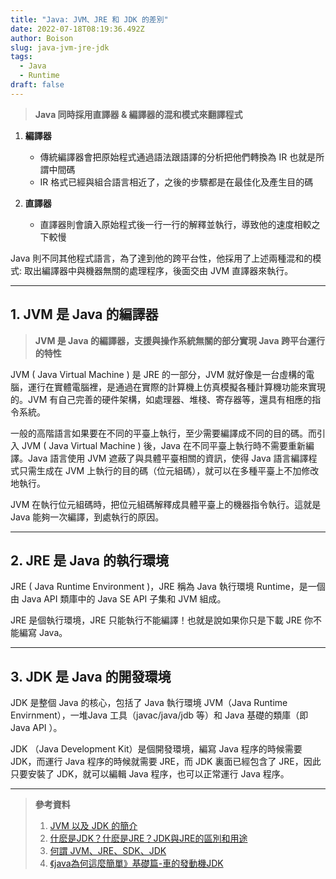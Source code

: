 ```yaml
---
title: "Java: JVM、JRE 和 JDK 的差別"
date: 2022-07-18T08:19:36.492Z
author: Boison
slug: java-jvm-jre-jdk
tags:
  - Java
  - Runtime
draft: false
---
```

> **Java 同時採用直譯器 & 編譯器的混和模式來翻譯程式**

1. **編譯器**

   * 傳統編譯器會把原始程式通過語法跟語譯的分析把他們轉換為 IR 也就是所謂中間碼
   * IR 格式已經與組合語言相近了，之後的步驟都是在最佳化及產生目的碼
2. **直譯器**

   * 直譯器則會讀入原始程式後一行一行的解釋並執行，導致他的速度相較之下較慢

Java 則不同其他程式語言，為了達到他的跨平台性，他採用了上述兩種混和的模式: 取出編譯器中與機器無關的處理程序，後面交由 JVM 直譯器來執行。

- - -
## 1. JVM 是 Java 的編譯器

>  **JVM 是 Java 的編譯器，支援與操作系統無關的部分實現 Java 跨平台運行的特性**

JVM ( Java Virtual Machine ) 是 JRE 的一部分，JVM 就好像是一台虛構的電腦，運行在實體電腦裡，是通過在實際的計算機上仿真模擬各種計算機功能來實現的。JVM 有自己完善的硬件架構，如處理器、堆棧、寄存器等，還具有相應的指令系統。

一般的高階語言如果要在不同的平臺上執行，至少需要編譯成不同的目的碼。而引入 JVM ( Java Virtual Machine ) 後，Java 在不同平臺上執行時不需要重新編譯。Java 語言使用 JVM 遮蔽了與具體平臺相關的資訊，使得 Java 語言編譯程式只需生成在 JVM 上執行的目的碼（位元組碼），就可以在多種平臺上不加修改地執行。

JVM 在執行位元組碼時，把位元組碼解釋成具體平臺上的機器指令執行。這就是 Java 能夠一次編譯，到處執行的原因。

- - -

## 2. JRE 是 Java 的執行環境

JRE ( Java Runtime Environment )，JRE 稱為 Java 執行環境 Runtime，是一個由 Java API 類庫中的 Java SE API 子集和 JVM 組成。

JRE 是個執行環境，JRE 只能執行不能編譯！也就是說如果你只是下載 JRE 你不能編寫 Java。

- - -

## 3. JDK 是 Java 的開發環境

JDK 是整個 Java 的核心，包括了 Java 執行環境 JVM（Java Runtime Envirnment），一堆Java 工具（javac/java/jdb 等）和 Java 基礎的類庫（即 Java API ）。

JDK （Java Development Kit）是個開發環境，編寫 Java 程序的時候需要 JDK，而運行 Java 程序的時候就需要 JRE，而 JDK 裏面已經包含了 JRE，因此只要安裝了 JDK，就可以編輯 Java 程序，也可以正常運行 Java 程序。

- - -

> **參考資料**
>
> 1. [JVM 以及 JDK 的簡介](https://ithelp.ithome.com.tw/articles/10220205)
> 2. [什麽是JDK？什麽是JRE？JDK與JRE的區別和用途](https://www.796t.com/content/1538401203.html)
> 3. [何謂 JVM、JRE、SDK、JDK](https://www.laird.tw/2015/03/java-jvmjresdkjdk.html)
> 4. [《java為何這麼簡單》基礎篇-車的發動機JDK](https://www.796t.com/content/1541934811.html)